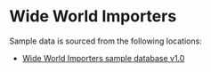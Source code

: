 # Wide World Importers

Sample data is sourced from the following locations:
- [Wide World Importers sample database v1.0](https://github.com/Microsoft/sql-server-samples/releases/tag/wide-world-importers-v1.0)
